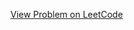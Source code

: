 [View Problem on LeetCode](https://leetcode.com/problems/maximum-difference-between-even-and-odd-frequency-i/)